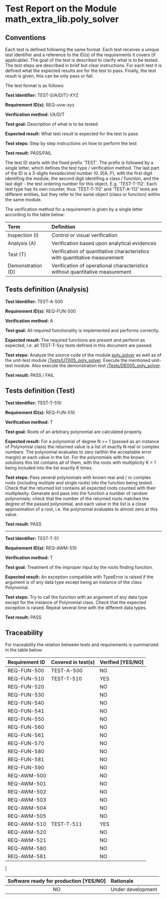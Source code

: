 # Test Report on the Module math_extra_lib.poly_solver

## Conventions

Each test is defined following the same format. Each test receives a unique test identifier and a reference to the ID(s) of the requirements it covers (if applicable). The goal of the test is described to clarify what is to be tested. The test steps are described in brief but clear instructions. For each test it is defined what the expected results are for the test to pass. Finally, the test result is given, this can be only pass or fail.

The test format is as follows:

**Test Identifier:** TEST-\[I/A/D/T\]-XYZ

**Requirement ID(s)**: REQ-uvw-xyz

**Verification method:** I/A/D/T

**Test goal:** Description of what is to be tested

**Expected result:** What test result is expected for the test to pass

**Test steps:** Step by step instructions on how to perform the test

**Test result:** PASS/FAIL

The test ID starts with the fixed prefix 'TEST'. The prefix is followed by a single letter, which defines the test type / verification method. The last part of the ID is a 3-digits *hexadecimal* number (0..9|A..F), with the first digit identifing the module, the second digit identifing a class / function, and the last digit - the test ordering number for this object. E.g. 'TEST-T-112'. Each test type has its own counter, thus 'TEST-T-112' and 'TEST-A-112' tests are different entities, but they refer to the same object (class or function) within the same module.

The verification method for a requirement is given by a single letter according to the table below:

| **Term**          | **Definition**                                                               |
| :---------------- | :--------------------------------------------------------------------------- |
| Inspection (I)    | Control or visual verification                                               |
| Analysis (A)      | Verification based upon analytical evidences                                 |
| Test (T)          | Verification of quantitative characteristics with quantitative measurement   |
| Demonstration (D) | Verification of operational characteristics without quantitative measurement |

## Tests definition (Analysis)

**Test Identifier:** TEST-A-500

**Requirement ID(s)**: REQ-FUN-500

**Verification method:** A

**Test goal:** All required functionality is implemented and performs correctly.

**Expected result:** The required functions are present and perform as expected, i.e. all TEST-T-5xy tests defined in this document are passed.

**Test steps:** Analyze the source code of the module [poly_solver](../../poly_solver.py) as well as of the unit-test module [/Tests/UT005_poly_solver](../../Tests/UT005_poly_solver.py). Execute the mentioned unit-test module. Also execute the demonstration test [/Tests/DE005_poly_solver](../../Tests/DT005_poly_sover.py).

**Test result:** PASS / FAIL

## Tests definition (Test)

**Test Identifier:** TEST-T-510

**Requirement ID(s)**: REQ-FUN-510

**Verification method:** T

**Test goal:** Roots of an arbitrary polynomial are calculated properly.

**Expected result:** For a polynomial of degree N >= 1 (passed as an instance of Polynomial class) the returned value is a list of exactly N real or complex numbers. The polynomial evaluates to zero (within the acceptable error margin) at each value in the list. For the polynomials with the known solutions this list contains all of them, with the roots with multiplicity K > 1 being included into the list exactly K times.

**Test steps:** Pass several polynomials with known real and / or complex roots (including multiple and single roots) into the function being tested. Check that the returned list contains all expected roots counted with their multiplexity. Generate and pass into the function a number of random polynomials; check that the number of the returned roots matches the degree of the passed polynomial, and each value in the list is a close approximation of a root, i.e. the polynomial evaluates to almost zero at this value.

**Test result:** PASS

---

**Test Identifier:** TEST-T-51

**Requirement ID(s)**: REQ-AWM-510

**Verification method:** T

**Test goal:** Treatment of the improper input by the roots finding function.

**Expected result:** An exception compatible with TypeError is raised if the argument is of any data type except being an instance of the class Polynomial.

**Test steps:** Try to call the function with an argument of any data type except for the instance of Polynomial class. Check that the expected exception is raised. Repeat several time with the different data types.

**Test result:** PASS

## Traceability

For traceability the relation between tests and requirements is summarized in the table below:

| **Requirement ID** | **Covered in test(s)**                                       | **Verified \[YES/NO\]** |
| :----------------- | :----------------------------------------------------------- | :---------------------- |
| REQ-FUN-500        | TEST-A-500                                                   | NO                      |
| REQ-FUN-510        | TEST-T-510                                                   | YES                     |
| REQ-FUN-520        |                                                              | NO                      |
| REQ-FUN-530        |                                                              | NO                      |
| REQ-FUN-540        |                                                              | NO                      |
| REQ-FUN-541        |                                                              | NO                      |
| REQ-FUN-550        |                                                              | NO                      |
| REQ-FUN-560        |                                                              | NO                      |
| REQ-FUN-561        |                                                              | NO                      |
| REQ-FUN-570        |                                                              | NO                      |
| REQ-FUN-580        |                                                              | NO                      |
| REQ-FUN-581        |                                                              | NO                      |
| REQ-FUN-590        |                                                              | NO                      |
| REQ-AWM-500        |                                                              | NO                      |
| REQ-AWM-501        |                                                              | NO                      |
| REQ-AWM-502        |                                                              | NO                      |
| REQ-AWM-503        |                                                              | NO                      |
| REQ-AWM-504        |                                                              | NO                      |
| REQ-AWM-505        |                                                              | NO                      |
| REQ-AWM-510        | TEST-T-511                                                   | YES                     |
| REQ-AWM-520        |                                                              | NO                      |
| REQ-AWM-521        |                                                              | NO                      |
| REQ-AWM-580        |                                                              | NO                      |
| REQ-AWM-581        |                                                              | NO                      |
|

| **Software ready for production \[YES/NO\]** | **Rationale**        |
| :------------------------------------------: | :------------------- |
| NO                                           | Under development    |

